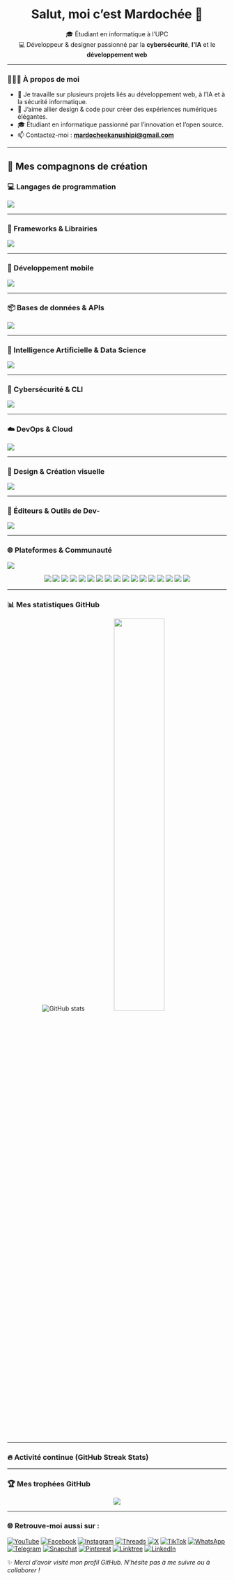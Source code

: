 <h1 align="center">Salut, moi c’est Mardochée 👋</h1>

<p align="center">
🎓 Étudiant en informatique à l’UPC <br>
💻 Développeur & designer passionné par la <strong>cybersécurité</strong>, <strong>l’IA</strong> et le <strong>développement web</strong>
</p>

---

### 👨🏽‍💻 À propos de moi

- 🔭 Je travaille sur plusieurs projets liés au développement web, à l’IA et à la sécurité informatique.  
- 🎨 J’aime allier design & code pour créer des expériences numériques élégantes.  
- 🎓 Étudiant en informatique passionné par l’innovation et l’open source.  
- 📫 Contactez-moi : **mardocheekanushipi@gmail.com**

---

## 🚀 Mes compagnons de création


### 💻 Langages de programmation
<p>
  <img src="https://skillicons.dev/icons?i=py,js,ts,html,css,c,cpp,java,php,dart,ruby,rust,go,swift,kotlin,scala,r,lua,haskell,perl" />
</p>

---


### 🧱 Frameworks & Librairies
<p>
  <img src="https://skillicons.dev/icons?i=react,nextjs,nodejs,vue,angular,express,redux,jquery,sass,tailwind,spring,flask,django,threejs,laravel,materialui,bootstrap,vite,nuxtjs,nestjs,astro" />
</p>

---

### 📱 Développement mobile
<p>
  <img src="https://skillicons.dev/icons?i=flutter,dart,unity" />
</p>

---

### 📦 Bases de données & APIs
<p>
  <img src="https://skillicons.dev/icons?i=mysql,postgresql,mongodb,sqlite,firebase,graphql,prisma,supabase" />
</p>

---

### 🧠 Intelligence Artificielle & Data Science
<p>
  <img src="https://skillicons.dev/icons?i=matlab,pytorch,tensorflow,opencv,numpy" />
</p>




---

### 🔐 Cybersécurité & CLI
<p>
  <img src="https://skillicons.dev/icons?i=linux,ubuntu,bash,powershell,ansible,docker,kubernetes,openssl" />
</p>

---

### ☁️ DevOps & Cloud
<p>
  <img src="https://skillicons.dev/icons?i=vercel,aws,azure,googlecloud,heroku,nginx,cloudflare,terraform" />
</p>

---

### 🎨 Design & Création visuelle
<p>
  <img src="https://skillicons.dev/icons?i=figma,xd,photoshop,illustrator,aftereffects,premiere,blender" />
</p>


---

### 🧰 Éditeurs & Outils de Dev-
<p>
  <img src="https://skillicons.dev/icons?i=vscode,visualstudio,pycharm,webstorm,androidstudio,eclipse,sublime,postman,replit,notion,codepen,stackblitz,jupyter" />
</p>



---

### 🌐 Plateformes & Communauté
<p>
  <img src="https://skillicons.dev/icons?i=github,gitlab,bitbucket,git,stackoverflow,linkedin,devto,discord,instagram" />
</p>

<p align="center">
  <a href="https://github.com/Mardochee-Kanushipi" target="_blank"><img src="https://skillicons.dev/icons?i=github" /></a>
  <a href="https://gitlab.com/" target="_blank"><img src="https://skillicons.dev/icons?i=gitlab" /></a>
  <a href="https://stackoverflow.com/users/your-id" target="_blank"><img src="https://skillicons.dev/icons?i=stackoverflow" /></a>
  <a href="https://linkedin.com/in/mardochee-kanushipi" target="_blank"><img src="https://skillicons.dev/icons?i=linkedin" /></a>
  <a href="https://x.com/mardochee_X" target="_blank"><img src="https://skillicons.dev/icons?i=x" /></a>
  <a href="https://dev.to/mardochee" target="_blank"><img src="https://skillicons.dev/icons?i=devto" /></a>
  <a href="https://medium.com/@mardochee" target="_blank"><img src="https://skillicons.dev/icons?i=medium" /></a>
  <a href="https://www.facebook.com/share/1DotfQD1fp/" target="_blank"><img src="https://skillicons.dev/icons?i=facebook" /></a>
  <a href="https://instagram.com/mardochee_kanushipi" target="_blank"><img src="https://skillicons.dev/icons?i=instagram" /></a>
  <a href="https://youtube.com/@mardochee_kanushipi" target="_blank"><img src="https://skillicons.dev/icons?i=youtube" /></a>
  <a href="https://tiktok.com/@mardochee_kanushipi" target="_blank"><img src="https://skillicons.dev/icons?i=tiktok" /></a>
  <a href="https://t.me/mardochee_kanushipi" target="_blank"><img src="https://skillicons.dev/icons?i=telegram" /></a>
  <a href="https://wa.me/243893630482" target="_blank"><img src="https://skillicons.dev/icons?i=whatsapp" /></a>
  <a href="https://www.threads.net/@mardochee_kanushipi" target="_blank"><img src="https://skillicons.dev/icons?i=threads" /></a>
  <a href="https://pin.it/5AXX1zpcg" target="_blank"><img src="https://skillicons.dev/icons?i=pinterest" /></a>
  <a href="https://www.snapchat.com/add/snap_mardochee" target="_blank"><img src="https://skillicons.dev/icons?i=snapchat" /></a>
  <a href="https://linktr.ee/mardocheekanushipi" target="_blank"><img src="https://skillicons.dev/icons?i=linktree" /></a>
</p>



---


### 📊 Mes statistiques GitHub

<p align="center">
  <!-- Stats classiques -->
 <img src="https://github-readme-stats.vercel.app/api?username=Mardochee-Kanushipi&show_icons=true&theme=radical" alt="GitHub stats" />


  <!-- Langages les plus utilisés -->
  <img width="48%" src="https://github-readme-stats.vercel.app/api/top-langs/?username=Mardochee-Kanushipi&layout=compact&theme=radical&hide_border=true" />
</p>


---

### 🔥 Activité continue (GitHub Streak Stats)




---

### 🏆 Mes trophées GitHub

<p align="center">
  <img src="https://github-profile-trophy.vercel.app/?username=Mardochee-Kanushipi&theme=darkhub&margin-w=15&no-frame=true&no-bg=true" />
</p>


---


### 🌐 Retrouve-moi aussi sur :

[![YouTube](https://img.shields.io/badge/YouTube-%23FF0000.svg?&style=for-the-badge&logo=youtube&logoColor=white)](https://youtube.com/@mardochee_kanushipi)
[![Facebook](https://img.shields.io/badge/Facebook-1877F2.svg?&style=for-the-badge&logo=facebook&logoColor=white)](https://www.facebook.com/share/1BnUmcyxck/)
[![Instagram](https://img.shields.io/badge/Instagram-%23E4405F.svg?&style=for-the-badge&logo=instagram&logoColor=white)](https://www.instagram.com/mardochee_kanushipi?igsh=MWxxMm9rdHkwZ2JrYQ==)
[![Threads](https://img.shields.io/badge/Threads-000000.svg?&style=for-the-badge&logo=threads&logoColor=white)](https://www.threads.net/@mardochee_kanushipi)
[![X](https://img.shields.io/badge/X-%2318171A.svg?&style=for-the-badge&logo=x&logoColor=white)](https://x.com/mardochee_X)
[![TikTok](https://img.shields.io/badge/TikTok-010101.svg?&style=for-the-badge&logo=tiktok&logoColor=white)](https://www.tiktok.com/@mardochee_kanushipi)
[![WhatsApp](https://img.shields.io/badge/WhatsApp-25D366.svg?&style=for-the-badge&logo=whatsapp&logoColor=white)](https://wa.me/243893630482)
[![Telegram](https://img.shields.io/badge/Telegram-2CA5E0?style=for-the-badge&logo=telegram&logoColor=white)](https://t.me/mardochee_kanushipi)
[![Snapchat](https://img.shields.io/badge/Snapchat-FFFC00.svg?&style=for-the-badge&logo=snapchat&logoColor=black)](https://www.snapchat.com/add/snap_mardochee?share_id=92DAK7uCn6U&locale=fr-FR)
[![Pinterest](https://img.shields.io/badge/Pinterest-BD081C.svg?&style=for-the-badge&logo=pinterest&logoColor=white)](https://pin.it/5AXX1zpcg)
[![Linktree](https://img.shields.io/badge/Linktree-39E09B?style=for-the-badge&logo=linktree&logoColor=white)](https://linktr.ee/mardocheekanushipi)
[![LinkedIn](https://img.shields.io/badge/LinkedIn-%230077B5.svg?&style=for-the-badge&logo=linkedin&logoColor=white)](https://www.linkedin.com/in/mardoch%C3%A9e-kanushipi-54a9b6235?utm_source=share&utm_campaign=share_via&utm_content=profile&utm_medium=android_app)



   ✨ *Merci d’avoir visité mon profil GitHub. N’hésite pas à me suivre ou à collaborer !*
